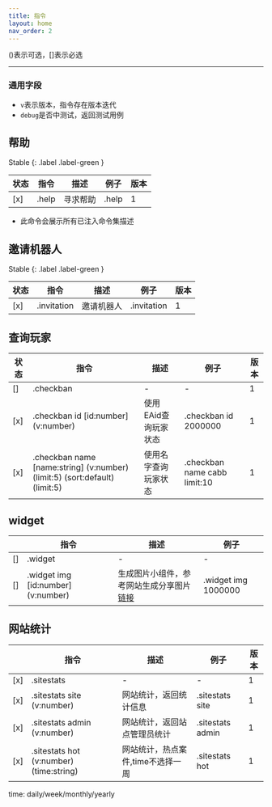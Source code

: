 ```yaml
---
title: 指令
layout: home
nav_order: 2
---
```


()表示可选，[]表示必选

---

### 通用字段

- `v`表示版本，指令存在版本迭代
- `debug`是否中测试，返回测试用例

## 帮助

Stable
{: .label .label-green }

| 状态  | 指令    | 描述   | 例子          | 版本  |
|-----|-------|------|-------------|-----|
| [x] | .help | 寻求帮助 | .help | 1   |

- 此命令会展示所有已注入命令集描述

## 邀请机器人

Stable
{: .label .label-green }

| 状态  | 指令    | 描述    | 例子          | 版本  |
|-----|-------|-------|-------------|-----|
| [x] | .invitation | 邀请机器人 | .invitation | 1   |


## 查询玩家

| 状态  | 指令                                                                         | 描述           | 例子                           | 版本  |
|-----|----------------------------------------------------------------------------|--------------|------------------------------|-----|
| []  | .checkban                                                                  | -            | -                            | 1   |
| [x] | .checkban id [id:number] (v:number)                                        | 使用EAid查询玩家状态 | .checkban id 2000000         | 1   |
|   [x]  | .checkban name [name:string] (v:number) (limit:5) (sort:default) (limit:5) | 使用名字查询玩家状态   | .checkban name cabb limit:10 | 1   |

## widget

|     | 指令                                 | 描述                                                                                 | 例子                       |
|-----|------------------------------------|------------------------------------------------------------------------------------|--------------------------|
| []  | .widget                            | -                                                                                  | -                        |
| []  | .widget img [id:number] (v:number) | 生成图片小组件，参考网站生成分享图片[链接](https://bfban.gametools.network/player/1005868194472/share) | .widget img 1000000 |

## 网站统计

|     | 指令                                   | 描述                  | 例子                    | 版本  |
|-----|--------------------------------------|---------------------|-----------------------|-----|
| [x] | .sitestats                           | -                   | -                     | 1   |
| [x] | .sitestats site (v:number)           | 网站统计，返回统计信息         | .sitestats site  | 1   |
| [x] | .sitestats admin (v:number)          | 网站统计，返回站点管理员统计      | .sitestats admin | 1   |
| [x] | .sitestats hot (v:number) (time:string) | 网站统计，热点案件,time不选择一周 | .sitestats hot   | 1   |

time: daily/week/monthly/yearly
